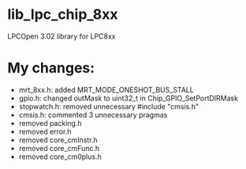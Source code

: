 lib_lpc_chip_8xx
================

LPCOpen 3.02 library for LPC8xx

My changes:
=

* mrt_8xx.h: added MRT_MODE_ONESHOT_BUS_STALL
* gpio.h: changed outMask to uint32_t in Chip_GPIO_SetPortDIRMask
* stopwatch.h: removed unnecessary #include "cmsis.h"
* cmsis.h: commented 3 unnecessary pragmas
* removed packing.h
* removed error.h
* removed core_cmInstr.h
* removed core_cmFunc.h
* removed core_cm0plus.h
